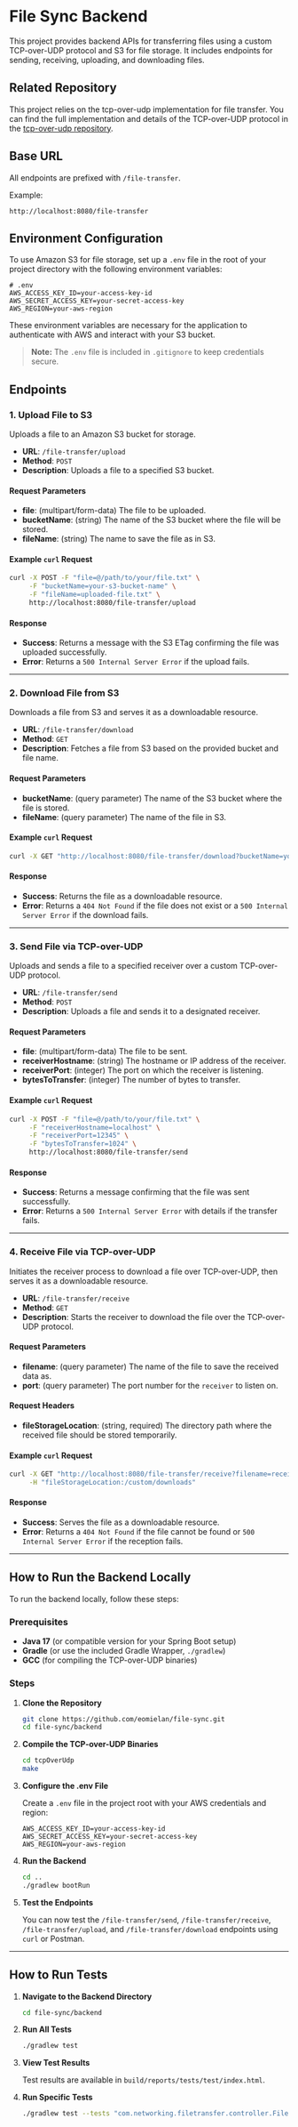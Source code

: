 # File Sync Backend

This project provides backend APIs for transferring files using a custom TCP-over-UDP protocol and S3 for file storage. It includes endpoints for sending, receiving, uploading, and downloading files.

## Related Repository

This project relies on the tcp-over-udp implementation for file transfer. You can find the full implementation and details of the TCP-over-UDP protocol in the [tcp-over-udp repository](https://github.com/eomielan/tcp-over-udp).

## Base URL

All endpoints are prefixed with `/file-transfer`.

Example:

```plaintext
http://localhost:8080/file-transfer
```

## Environment Configuration

To use Amazon S3 for file storage, set up a `.env` file in the root of your project directory with the following environment variables:

```plaintext
# .env
AWS_ACCESS_KEY_ID=your-access-key-id
AWS_SECRET_ACCESS_KEY=your-secret-access-key
AWS_REGION=your-aws-region
```

These environment variables are necessary for the application to authenticate with AWS and interact with your S3 bucket.

> **Note:** The `.env` file is included in `.gitignore` to keep credentials secure.

## Endpoints

### 1. Upload File to S3

Uploads a file to an Amazon S3 bucket for storage.

- **URL**: `/file-transfer/upload`
- **Method**: `POST`
- **Description**: Uploads a file to a specified S3 bucket.

#### Request Parameters

- **file**: (multipart/form-data) The file to be uploaded.
- **bucketName**: (string) The name of the S3 bucket where the file will be stored.
- **fileName**: (string) The name to save the file as in S3.

#### Example `curl` Request

```bash
curl -X POST -F "file=@/path/to/your/file.txt" \
     -F "bucketName=your-s3-bucket-name" \
     -F "fileName=uploaded-file.txt" \
     http://localhost:8080/file-transfer/upload
```

#### Response

- **Success**: Returns a message with the S3 ETag confirming the file was uploaded successfully.
- **Error**: Returns a `500 Internal Server Error` if the upload fails.

---

### 2. Download File from S3

Downloads a file from S3 and serves it as a downloadable resource.

- **URL**: `/file-transfer/download`
- **Method**: `GET`
- **Description**: Fetches a file from S3 based on the provided bucket and file name.

#### Request Parameters

- **bucketName**: (query parameter) The name of the S3 bucket where the file is stored.
- **fileName**: (query parameter) The name of the file in S3.

#### Example `curl` Request

```bash
curl -X GET "http://localhost:8080/file-transfer/download?bucketName=your-s3-bucket-name&fileName=your-file-name" -o downloaded-file.txt
```

#### Response

- **Success**: Returns the file as a downloadable resource.
- **Error**: Returns a `404 Not Found` if the file does not exist or a `500 Internal Server Error` if the download fails.

---

### 3. Send File via TCP-over-UDP

Uploads and sends a file to a specified receiver over a custom TCP-over-UDP protocol.

- **URL**: `/file-transfer/send`
- **Method**: `POST`
- **Description**: Uploads a file and sends it to a designated receiver.

#### Request Parameters

- **file**: (multipart/form-data) The file to be sent.
- **receiverHostname**: (string) The hostname or IP address of the receiver.
- **receiverPort**: (integer) The port on which the receiver is listening.
- **bytesToTransfer**: (integer) The number of bytes to transfer.

#### Example `curl` Request

```bash
curl -X POST -F "file=@/path/to/your/file.txt" \
     -F "receiverHostname=localhost" \
     -F "receiverPort=12345" \
     -F "bytesToTransfer=1024" \
     http://localhost:8080/file-transfer/send
```

#### Response

- **Success**: Returns a message confirming that the file was sent successfully.
- **Error**: Returns a `500 Internal Server Error` with details if the transfer fails.

---

### 4. Receive File via TCP-over-UDP

Initiates the receiver process to download a file over TCP-over-UDP, then serves it as a downloadable resource.

- **URL**: `/file-transfer/receive`
- **Method**: `GET`
- **Description**: Starts the receiver to download the file over the TCP-over-UDP protocol.

#### Request Parameters

- **filename**: (query parameter) The name of the file to save the received data as.
- **port**: (query parameter) The port number for the `receiver` to listen on.

#### Request Headers

- **fileStorageLocation**: (string, required) The directory path where the received file should be stored temporarily.

#### Example `curl` Request

```bash
curl -X GET "http://localhost:8080/file-transfer/receive?filename=received_file.txt&port=12345" \
     -H "fileStorageLocation:/custom/downloads"
```

#### Response

- **Success**: Serves the file as a downloadable resource.
- **Error**: Returns a `404 Not Found` if the file cannot be found or `500 Internal Server Error` if the reception fails.

---

## How to Run the Backend Locally

To run the backend locally, follow these steps:

### Prerequisites

- **Java 17** (or compatible version for your Spring Boot setup)
- **Gradle** (or use the included Gradle Wrapper, `./gradlew`)
- **GCC** (for compiling the TCP-over-UDP binaries)

### Steps

1. **Clone the Repository**

   ```bash
   git clone https://github.com/eomielan/file-sync.git
   cd file-sync/backend
   ```

2. **Compile the TCP-over-UDP Binaries**

   ```bash
   cd tcpOverUdp
   make
   ```

3. **Configure the .env File**

   Create a `.env` file in the project root with your AWS credentials and region:

   ```plaintext
   AWS_ACCESS_KEY_ID=your-access-key-id
   AWS_SECRET_ACCESS_KEY=your-secret-access-key
   AWS_REGION=your-aws-region
   ```

4. **Run the Backend**

   ```bash
   cd ..
   ./gradlew bootRun
   ```

5. **Test the Endpoints**

   You can now test the `/file-transfer/send`, `/file-transfer/receive`, `/file-transfer/upload`, and `/file-transfer/download` endpoints using `curl` or Postman.

---

## How to Run Tests

1. **Navigate to the Backend Directory**

   ```bash
   cd file-sync/backend
   ```

2. **Run All Tests**

   ```bash
   ./gradlew test
   ```

3. **View Test Results**

   Test results are available in `build/reports/tests/test/index.html`.

4. **Run Specific Tests**

   ```bash
   ./gradlew test --tests "com.networking.filetransfer.controller.FileControllerTest"
   ```
